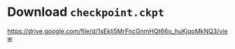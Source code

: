 # Download `checkpoint.ckpt`

https://drive.google.com/file/d/1sEkIj5MrFncGnmHQt66o_huKjqoMkNQ3/view